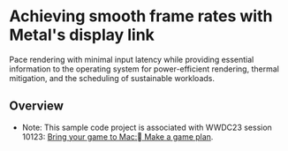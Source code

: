 # Achieving smooth frame rates with Metal's display link

Pace rendering with minimal input latency while providing essential information to the operating system for power-efficient rendering, thermal mitigation, and the scheduling of sustainable workloads.

## Overview

- Note: This sample code project is associated with WWDC23 session 10123: [Bring your game to Mac:
Make a game plan](https://developer.apple.com/wwdc23/10123/).
